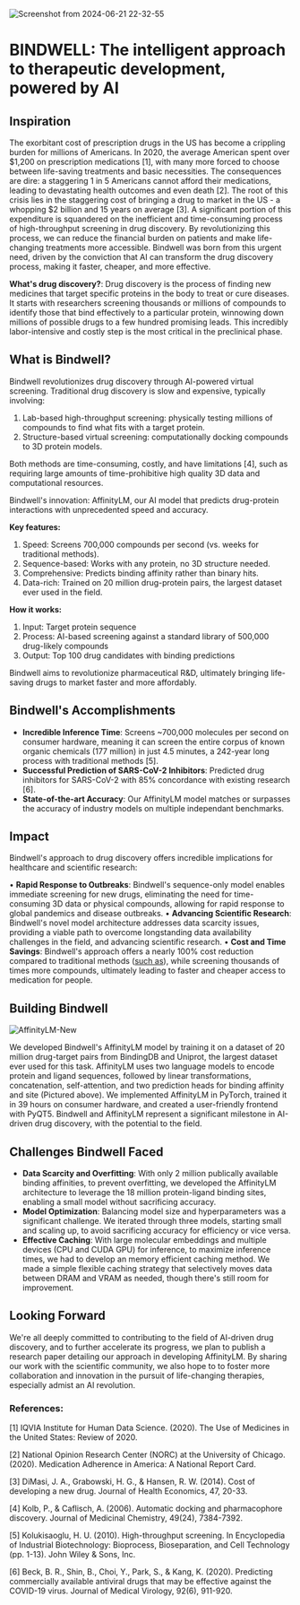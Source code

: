 ![Screenshot from 2024-06-21 22-32-55](https://github.com/trrt-good/Bindwell/assets/91699644/f5301321-3dda-45bb-a2b9-02cf374d5e22)

# **BINDWELL: The intelligent approach to therapeutic development, powered by AI**

**Inspiration**
---------------

The exorbitant cost of prescription drugs in the US has become a crippling burden for millions of Americans. In 2020, the average American spent over $1,200 on prescription medications [1], with many more forced to choose between life-saving treatments and basic necessities. The consequences are dire: a staggering 1 in 5 Americans cannot afford their medications, leading to devastating health outcomes and even death [2]. The root of this crisis lies in the staggering cost of bringing a drug to market in the US - a whopping $2 billion and 15 years on average [3]. A significant portion of this expenditure is squandered on the inefficient and time-consuming process of high-throughput screening in drug discovery. By revolutionizing this process, we can reduce the financial burden on patients and make life-changing treatments more accessible. Bindwell was born from this urgent need, driven by the conviction that AI can transform the drug discovery process, making it faster, cheaper, and more effective.

**What's drug discovery?**: Drug discovery is the process of finding new medicines that target specific proteins in the body to treat or cure diseases. It starts with researchers screening thousands or millions of compounds to identify those that bind effectively to a particular protein, winnowing down millions of possible drugs to a few hundred promising leads. This incredibly labor-intensive and costly step is the most critical in the preclinical phase.

**What is Bindwell?**
---------------

Bindwell revolutionizes drug discovery through AI-powered virtual screening. Traditional drug discovery is slow and expensive, typically involving:

1. Lab-based high-throughput screening: physically testing millions of compounds to find what fits with a target protein.
2. Structure-based virtual screening: computationally docking compounds to 3D protein models.

Both methods are time-consuming, costly, and have limitations [4], such as requiring large amounts of time-prohibitive high quality 3D data and computational resources.

Bindwell's innovation: AffinityLM, our AI model that predicts drug-protein interactions with unprecedented speed and accuracy.

**Key features:**
1. Speed: Screens 700,000 compounds per second (vs. weeks for traditional methods).
2. Sequence-based: Works with any protein, no 3D structure needed.
3. Comprehensive: Predicts binding affinity rather than binary hits.
4. Data-rich: Trained on 20 million drug-protein pairs, the largest dataset ever used in the field.

**How it works:**
1. Input: Target protein sequence
2. Process: AI-based screening against a standard library of 500,000 drug-likely compounds
3. Output: Top 100 drug candidates with binding predictions

Bindwell aims to revolutionize pharmaceutical R&D, ultimately bringing life-saving drugs to market faster and more affordably.

**Bindwell's Accomplishments**
---------------------------------

* **Incredible Inference Time**: Screens ~700,000 molecules per second on consumer hardware, meaning it can screen the entire corpus of known organic chemicals (177 million) in just 4.5 minutes, a 242-year long process with traditional methods [5].
* **Successful Prediction of SARS-CoV-2 Inhibitors**: Predicted drug inhibitors for SARS-CoV-2 with 85% concordance with existing research [6].
* **State-of-the-art Accuracy**: Our AffinityLM model matches or surpasses the accuracy of industry models on multiple independant benchmarks.

**Impact**
---------------

Bindwell's approach to drug discovery offers incredible implications for healthcare and scientific research:

• **Rapid Response to Outbreaks**: Bindwell's sequence-only model enables immediate screening for new drugs, eliminating the need for time-consuming 3D data or physical compounds, allowing for rapid response to global pandemics and disease outbreaks.
• **Advancing Scientific Research**: Bindwell's novel model architecture addresses data scarcity issues, providing a viable path to overcome longstanding data availability challenges in the field, and advancing scientific research.
• **Cost and Time Savings**: Bindwell's approach offers a nearly 100% cost reduction compared to traditional methods ([such as](https://www.colorado.edu/lab/hts/rates)), while screening thousands of times more compounds, ultimately leading to faster and cheaper access to medication for people.

**Building Bindwell**
-------------------

![AffinityLM-New](https://github.com/trrt-good/Bindwell/assets/91699644/0deb2bfa-faa0-4678-91e0-cbe0f29be8b4)

We developed Bindwell's AffinityLM model by training it on a dataset of 20 million drug-target pairs from BindingDB and Uniprot, the largest dataset ever used for this task. AffinityLM uses two language models to encode protein and ligand sequences, followed by linear transformations, concatenation, self-attention, and two prediction heads for binding affinity and site (Pictured above). We implemented AffinityLM in PyTorch, trained it in 39 hours on consumer hardware, and created a user-friendly frontend with PyQT5. Bindwell and AffinityLM represent a significant milestone in AI-driven drug discovery, with the potential to the field.

**Challenges Bindwell Faced**
-----------------------

* **Data Scarcity and Overfitting**: With only 2 million publically available binding affinities, to prevent overfitting, we developed the AffinityLM architecture to leverage the 18 million protein-ligand binding sites, enabling a small model without sacrificing accuracy.
* **Model Optimization**: Balancing model size and hyperparameters was a significant challenge. We iterated through three models, starting small and scaling up, to avoid sacrificing accuracy for efficiency or vice versa.
* **Effective Caching**: With large molecular embeddings and multiple devices (CPU and CUDA GPU) for inference, to maximize inference times, we had to develop an memory efficient caching method. We made a simple flexible caching strategy that selectively moves data between DRAM and VRAM as needed, though there's still room for improvement. 

**Looking Forward**
---------------------------

We're all deeply committed to contributing to the field of AI-driven drug discovery, and to further accelerate its progress, we plan to publish a research paper detailing our approach in developing AffinityLM. By sharing our work with the scientific community, we also hope to to foster more collaboration and innovation in the pursuit of life-changing therapies, especially admist an AI revolution.

### References:

[1] IQVIA Institute for Human Data Science. (2020). The Use of Medicines in the United States: Review of 2020.

[2] National Opinion Research Center (NORC) at the University of Chicago. (2020). Medication Adherence in America: A National Report Card.

[3] DiMasi, J. A., Grabowski, H. G., & Hansen, R. W. (2014). Cost of developing a new drug. Journal of Health Economics, 47, 20-33.

[4] Kolb, P., & Caflisch, A. (2006). Automatic docking and pharmacophore discovery. Journal of Medicinal Chemistry, 49(24), 7384-7392.

[5] Kolukisaoglu, H. U. (2010). High-throughput screening. In Encyclopedia of Industrial Biotechnology: Bioprocess, Bioseparation, and Cell Technology (pp. 1-13). John Wiley & Sons, Inc.

[6] Beck, B. R., Shin, B., Choi, Y., Park, S., & Kang, K. (2020). Predicting commercially available antiviral drugs that may be effective against the COVID-19 virus. Journal of Medical Virology, 92(6), 911-920.
